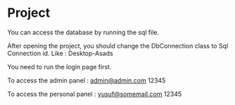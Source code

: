 # Project
 
 
You can access the database by running the sql file.


After opening the project, you should change the DbConnection class to Sql Connection id.
Like : Desktop-Asads


You need to run the login page first.


To access the admin panel :
     admin@admin.com
     12345
     
To access the personal panel :
     yusuf@somemail.com
     12345
